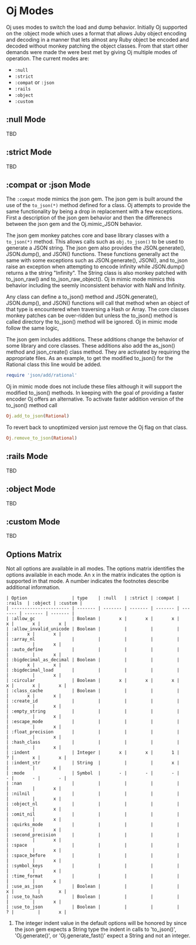 # Oj Modes

Oj uses modes to switch the load and dump behavior. Initially Oj supported on
the :object mode which uses a format that allows Juby object encoding and
decoding in a manner that lets almost any Ruby object be encoded and decoded
without monkey patching the object classes. From that start other demands were
made the were best met by giving Oj multiple modes of operation. The current
modes are:

 - `:null`
 - `:strict`
 - `:compat` or `:json`
 - `:rails`
 - `:object`
 - `:custom`

## :null Mode

TBD

## :strict Mode

TBD

## :compat or :json Mode

The `:compat` mode mimics the json gem. The json gem is built around the use
of the `to_json(*)` method defined for a class. Oj attempts to provide the
same functionality by being a drop in replacement with a few exceptions. First
a description of the json gem behavior and then the differenecs between the
json gem and the Oj.mimic_JSON behavior.

The json gem monkey patches core and base library classes with a `to_json(*)`
method. This allows calls such as `obj.to_json()` to be used to generate a
JSON string. The json gem also provides the JSON.generate(), JSON.dump(), and
JSON() functions. These functions generally act the same with some exceptions
such as JSON.generate(), JSON(), and to_json raise an exception when
attempting to encode infinity while JSON.dump() returns a the string
"Infinity". The String class is also monkey patched with to_json_raw() and
to_json_raw_object(). Oj in mimic mode mimics this behavior including the
seemly inconsistent behavior with NaN and Infinity.

Any class can define a to_json() method and JSON.generate(), JSON.dump(), and
JSON() functions will call that method when an object of that type is
encountered when traversing a Hash or Array. The core classes monkey patches
can be over-ridden but unless the to_json() method is called directory the
to_json() method will be ignored. Oj in mimic mode follow the same logic,

The json gem includes additions. These additions change the behavior of some
library and core classes. These additions also add the as_json() method and
json_create() class method. They are activated by requiring the appropriate
files. As an example, to get the modified to_json() for the Rational class
this line would be added.

```ruby
require 'json/add/rational'
```

Oj in mimic mode does not include these files although it will support the
modified to_json() methods. In keeping with the goal of providing a faster
encoder Oj offers an alternative. To activate faster addition version of the
to_json() method call

```ruby
Oj.add_to_json(Rational)
```

To revert back to unoptimized version just remove the Oj flag on that class.

```ruby
Oj.remove_to_json(Rational)
```

## :rails Mode

TBD

## :object Mode

TBD

## :custom Mode

TBD

## Options Matrix

Not all options are available in all modes. The options matrix identifies the
options available in each mode. An x in the matrix indicates the option is
supported in that mode. A number indicates the footnotes describe additional
information.

    | Option                 | type    | :null   | :strict | :compat | :rails  | :object | :custom |
    | ---------------------- | ------- | ------- | ------- | ------- | ------- | ------- | ------- |
    | :allow_gc              | Boolean |       x |       x |       x |       x |       x |       x |
    | :allow_invalid_unicode | Boolean |         |         |         |         |       x |       x |
    | :array_nl              |         |         |         |         |         |         |       x |
    | :auto_define           |         |         |         |         |         |         |       x |
    | :bigdecimal_as_decimal | Boolean |         |         |         |         |       x |       x |
    | :bigdecimal_load       |         |         |         |         |         |         |       x |
    | :circular              | Boolean |       x |       x |       x |       x |       x |       x |
    | :class_cache           | Boolean |         |         |         |         |       x |       x |
    | :create_id             |         |         |         |         |         |         |       x |
    | :empty_string          |         |         |         |         |         |         |       x |
    | :escape_mode           |         |         |         |         |         |         |       x |
    | :float_precision       |         |         |         |         |         |         |       x |
    | :hash_class            |         |         |         |         |         |         |       x |
    | :indent                | Integer |       x |       x |       1 |       ? |       x |       x |
    | :indent_str            | String  |         |         |       x |         |         |       x |
    | :mode                  | Symbol  |       - |       - |       - |       - |       - |       - |
    | :nan                   |         |         |         |         |         |         |       x |
    | :nilnil                |         |         |         |         |         |         |       x |
    | :object_nl             |         |         |         |         |         |         |       x |
    | :omit_nil              |         |         |         |         |         |         |       x |
    | :quirks_mode           |         |         |         |         |         |         |       x |
    | :second_precision      |         |         |         |         |         |         |       x |
    | :space                 |         |         |         |         |         |         |       x |
    | :space_before          |         |         |         |         |         |         |       x |
    | :symbol_keys           |         |         |         |         |         |         |       x |
    | :time_format           |         |         |         |         |         |         |       x |
    | :use_as_json           | Boolean |         |         |         |       x |         |       x |
    | :use_to_hash           | Boolean |         |         |         |         |         |       x |
    | :use_to_json           | Boolean |         |         |         |       ? |         |       x |

 1. The integer indent value in the default options will be honored by since
    the json gem expects a String type the indent in calls to 'to_json()',
    'Oj.generate()', or 'Oj.generate_fast()' expect a String and not an
    integer.
